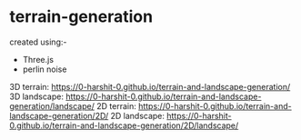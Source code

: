 # terrain-generation

created using:-
<ul>
  <li>Three.js</li>
  <li>perlin noise</li>
</ul>

3D terrain: https://0-harshit-0.github.io/terrain-and-landscape-generation/
3D landscape: https://0-harshit-0.github.io/terrain-and-landscape-generation/landscape/
2D terrain: https://0-harshit-0.github.io/terrain-and-landscape-generation/2D/
2D landscape: https://0-harshit-0.github.io/terrain-and-landscape-generation/2D/landscape/
